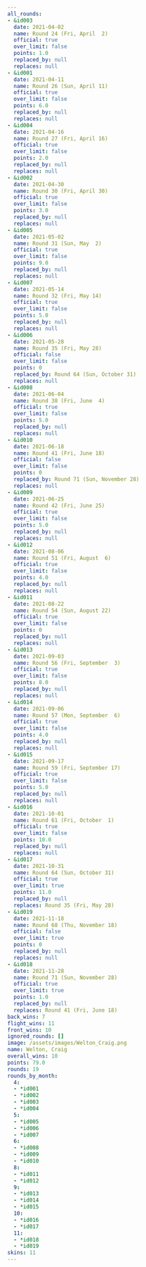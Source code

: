 ```yaml
---
all_rounds:
- &id003
  date: 2021-04-02
  name: Round 24 (Fri, April  2)
  official: true
  over_limit: false
  points: 1.0
  replaced_by: null
  replaces: null
- &id001
  date: 2021-04-11
  name: Round 26 (Sun, April 11)
  official: true
  over_limit: false
  points: 6.0
  replaced_by: null
  replaces: null
- &id004
  date: 2021-04-16
  name: Round 27 (Fri, April 16)
  official: true
  over_limit: false
  points: 2.0
  replaced_by: null
  replaces: null
- &id002
  date: 2021-04-30
  name: Round 30 (Fri, April 30)
  official: true
  over_limit: false
  points: 3.0
  replaced_by: null
  replaces: null
- &id005
  date: 2021-05-02
  name: Round 31 (Sun, May  2)
  official: true
  over_limit: false
  points: 9.0
  replaced_by: null
  replaces: null
- &id007
  date: 2021-05-14
  name: Round 32 (Fri, May 14)
  official: true
  over_limit: false
  points: 5.0
  replaced_by: null
  replaces: null
- &id006
  date: 2021-05-28
  name: Round 35 (Fri, May 28)
  official: false
  over_limit: false
  points: 0
  replaced_by: Round 64 (Sun, October 31)
  replaces: null
- &id008
  date: 2021-06-04
  name: Round 38 (Fri, June  4)
  official: true
  over_limit: false
  points: 5.0
  replaced_by: null
  replaces: null
- &id010
  date: 2021-06-18
  name: Round 41 (Fri, June 18)
  official: false
  over_limit: false
  points: 0
  replaced_by: Round 71 (Sun, November 28)
  replaces: null
- &id009
  date: 2021-06-25
  name: Round 42 (Fri, June 25)
  official: true
  over_limit: false
  points: 5.0
  replaced_by: null
  replaces: null
- &id012
  date: 2021-08-06
  name: Round 51 (Fri, August  6)
  official: true
  over_limit: false
  points: 4.0
  replaced_by: null
  replaces: null
- &id011
  date: 2021-08-22
  name: Round 54 (Sun, August 22)
  official: true
  over_limit: false
  points: 0
  replaced_by: null
  replaces: null
- &id013
  date: 2021-09-03
  name: Round 56 (Fri, September  3)
  official: true
  over_limit: false
  points: 8.0
  replaced_by: null
  replaces: null
- &id014
  date: 2021-09-06
  name: Round 57 (Mon, September  6)
  official: true
  over_limit: false
  points: 4.0
  replaced_by: null
  replaces: null
- &id015
  date: 2021-09-17
  name: Round 59 (Fri, September 17)
  official: true
  over_limit: false
  points: 5.0
  replaced_by: null
  replaces: null
- &id016
  date: 2021-10-01
  name: Round 61 (Fri, October  1)
  official: true
  over_limit: false
  points: 10.0
  replaced_by: null
  replaces: null
- &id017
  date: 2021-10-31
  name: Round 64 (Sun, October 31)
  official: true
  over_limit: true
  points: 11.0
  replaced_by: null
  replaces: Round 35 (Fri, May 28)
- &id019
  date: 2021-11-18
  name: Round 68 (Thu, November 18)
  official: false
  over_limit: true
  points: 0
  replaced_by: null
  replaces: null
- &id018
  date: 2021-11-28
  name: Round 71 (Sun, November 28)
  official: true
  over_limit: true
  points: 1.0
  replaced_by: null
  replaces: Round 41 (Fri, June 18)
back_wins: 7
flight_wins: 11
front_wins: 10
ignored_rounds: []
image: /assets/images/Welton_Craig.png
name: Welton, Craig
overall_wins: 10
points: 79.0
rounds: 19
rounds_by_month:
  4:
  - *id001
  - *id002
  - *id003
  - *id004
  5:
  - *id005
  - *id006
  - *id007
  6:
  - *id008
  - *id009
  - *id010
  8:
  - *id011
  - *id012
  9:
  - *id013
  - *id014
  - *id015
  10:
  - *id016
  - *id017
  11:
  - *id018
  - *id019
skins: 11
---
```

